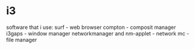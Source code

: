 # i3
software that i use:
surf - web browser
compton - composit manager
i3gaps - window manager
networkmanager and nm-applet - network
mc - file manager

